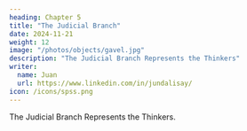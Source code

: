 ```yaml
---
heading: Chapter 5
title: "The Judicial Branch"
date: 2024-11-21
weight: 12
image: "/photos/objects/gavel.jpg"
description: "The Judicial Branch Represents the Thinkers"
writer:
  name: Juan
  url: https://www.linkedin.com/in/jundalisay/
icon: /icons/spss.png
---
```



The Judicial Branch Represents the Thinkers.

